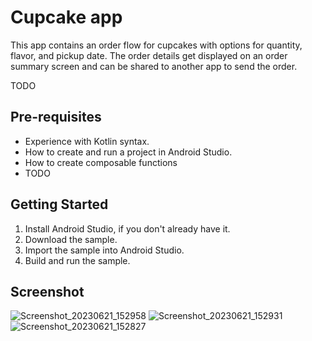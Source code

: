 Cupcake app
=================================

This app contains an order flow for cupcakes with options for quantity, flavor, and pickup date.
The order details get displayed on an order summary screen and can be shared to another app to
send the order.

TODO


Pre-requisites
--------------
* Experience with Kotlin syntax.
* How to create and run a project in Android Studio.
* How to create composable functions 
* TODO


Getting Started
---------------
1. Install Android Studio, if you don't already have it.
2. Download the sample.
3. Import the sample into Android Studio.
4. Build and run the sample.

Screenshot
--------------
![Screenshot_20230621_152958](https://github.com/Ben-ayesu/Cupcake/assets/19813169/7be582b0-6008-4835-a2cb-9c48f435f471)
![Screenshot_20230621_152931](https://github.com/Ben-ayesu/Cupcake/assets/19813169/4e00ccb4-5055-44f9-aa5c-eeac5cffd885)
![Screenshot_20230621_152827](https://github.com/Ben-ayesu/Cupcake/assets/19813169/cf9cc52b-27b8-4819-912f-9520f4be4ec5)
